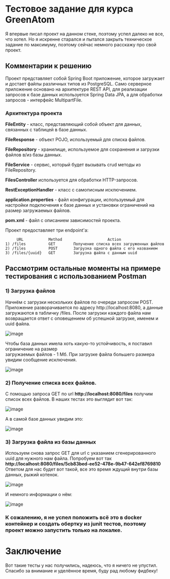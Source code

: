# Тестовое задание для курса GreenAtom
  Я впервые писал проект на данном стеке, поэтому успел далеко не все, что хотел. Но я искренне старался
и пытался закрыть техническое задание по максимуму, поэтому сейчас немного расскажу про свой проект.

## Комментарии к решению
  Проект представляет собой Spring Boot приложение, которое загружает и достает 
файлы различных типов из PostgreSQL. Само серверное приложение основано на 
архитектуре REST API, для реализации запросов к базе данных используется 
Spring Data JPA, а для обработки запросов - интерфейс MultipartFile.

### Архитектура проекта

**FileEntity** - класс, представляющий собой объект для данных,
связанных с таблицей в базе данных.

**FileResponse** - объект POJO, используемый для списка файлов.

**FileRepository** - хранилище, используемое для сохранения и загрузки файлов в/из базы данных.

**FileService** - сервис, который будет вызывать crud методы из FileRepository.

**FilesController** используется для обработки HTTP-запросов.

**RestExceptionHandler** - класс с самописным исключением.

**application.properties** - файл конфигурации, используемый для настройки подключения к базе данных и установки ограничений на размер загружаемых файлов.

**pom.xml** - файл с описанием зависимостей проекта.

Проект предоставляет три endpoint'a:

         URL           Method                    Action
    1) /files          GET        Получение списка всех загруженных файлов
    2) /files          POST       Загрузка одного файла с его названием
    3) /files/{uuid}   GET        Загрузка файла с данным uuid

## Рассмотрим остальные моменты на примере тестирования с использованием Postman
### 1) Загрузка файлов
   Начнём с загрузки нескольких файлов по очереди запросом POST. Приложение разворачивается по     адресу http://localhost:8080, а данные загружаются в табличку /files. После загрузки
   каждого файла нам возвращается ответ с оповещением об успешной загрузке, именем и uuid файла.

   ![image](https://github.com/user-attachments/assets/a901b4f9-2d99-43a8-96e5-3fd885308c7d)

  Чтобы база данных имела хоть какую-то устойчивость, я поставил ограничение на размер       
  загружаемых файлов - 1 Мб. При загрузке файла большего размера увидим сообщение
  исключения.
  
  ![image](https://github.com/user-attachments/assets/19da097c-98fa-4e49-9df0-c46ebb2a25b4)

### 2) Получение списка всех файлов.
   С помощью запроса GET по url **http://localhost:8080/files** получим список всех файлов.
   В наших тестах это выглядит вот так:
   
  ![image](https://github.com/user-attachments/assets/286a330d-2f8a-4ce6-8608-140cb3f3032e)

   А в самой базе данных увидим это:
   
  ![image](https://github.com/user-attachments/assets/4935d0c6-9b9b-40bf-acfd-acb33726755f)

### 3) Загрузка файла из базы данных
  Испоьзуем снова запрос GET для url с указанием сгенерированного uuid для нужного нам файла.
  Попробуем вот так **http://localhost:8080/files/5cb83bed-ee52-478e-9b47-642ef8769810**
  Ответом для нас будет вот такой, все это время ждущий внутри базы данных, рыжий котенок.
  
  ![image](https://github.com/user-attachments/assets/57e3775f-5e4f-4337-9446-8086c270a5e0)

  И немного информации о нём:
  
  ![image](https://github.com/user-attachments/assets/3eb3cb4b-026b-4ba4-ad7c-e3ffebf7b757)

### К сожалению, я не успел положить всё это в docker контейнер и создать обертку из junit тестов, поэтому проект можно запустить только на локалке.

# Заключение
  Вот такие тесты у нас получились, надеюсь, что я ничего не упустил. Спасибо за внимание и уделённое время, буду рад любому фидбеку!
